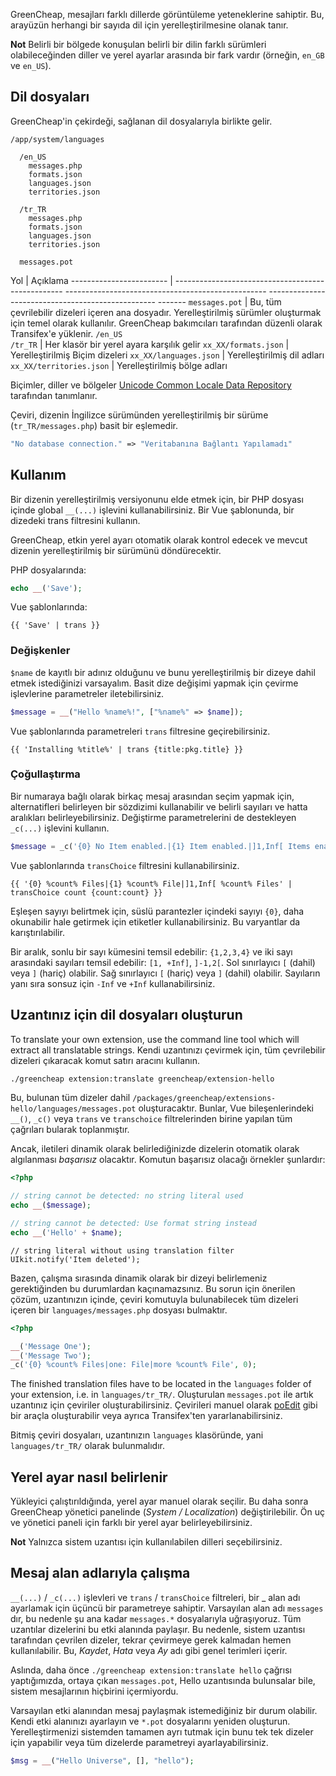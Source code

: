 <p class="uk-article-lead"> GreenCheap, mesajları farklı dillerde görüntüleme yeteneklerine sahiptir. Bu, arayüzün herhangi bir sayıda dil için yerelleştirilmesine olanak tanır. </p>

**Not** Belirli bir bölgede konuşulan belirli bir dilin farklı sürümleri olabileceğinden diller ve yerel ayarlar arasında bir fark vardır (örneğin, `en_GB` ve `en_US`).


## Dil dosyaları

GreenCheap'in çekirdeği, sağlanan dil dosyalarıyla birlikte gelir.

```
/app/system/languages

  /en_US
    messages.php
    formats.json
    languages.json
    territories.json

  /tr_TR
    messages.php
    formats.json
    languages.json
    territories.json

  messages.pot
```

Yol                      | Açıklama
------------------------ | -------------------------------------------------- -------------------------------------------------- -------------------------------------------------- -------
`messages.pot` | Bu, tüm çevrilebilir dizeleri içeren ana dosyadır. Yerelleştirilmiş sürümler oluşturmak için temel olarak kullanılır. GreenCheap bakımcıları tarafından düzenli olarak Transifex'e yüklenir.
`/en_US` <br> `/tr_TR` | Her klasör bir yerel ayara karşılık gelir
`xx_XX/formats.json` | Yerelleştirilmiş Biçim dizeleri
`xx_XX/languages.json` | Yerelleştirilmiş dil adları
`xx_XX/territories.json` | Yerelleştirilmiş bölge adları

Biçimler, diller ve bölgeler [Unicode Common Locale Data Repository](http://cldr.unicode.org/) tarafından tanımlanır.

Çeviri, dizenin İngilizce sürümünden yerelleştirilmiş bir sürüme (`tr_TR/messages.php`) basit bir eşlemedir.

```php
"No database connection." => "Veritabanına Bağlantı Yapılamadı"
```

## Kullanım

Bir dizenin yerelleştirilmiş versiyonunu elde etmek için, bir PHP dosyası içinde global `__(...)` işlevini kullanabilirsiniz. Bir Vue şablonunda, bir dizedeki trans filtresini kullanın.

GreenCheap, etkin yerel ayarı otomatik olarak kontrol edecek ve mevcut dizenin yerelleştirilmiş bir sürümünü döndürecektir.

PHP dosyalarında:

```php
echo __('Save');
```

Vue şablonlarında:

```vue
{{ 'Save' | trans }}
```

### Değişkenler

`$name` de kayıtlı bir adınız olduğunu ve bunu yerelleştirilmiş bir dizeye dahil etmek istediğinizi varsayalım. Basit dize değişimi yapmak için çevirme işlevlerine parametreler iletebilirsiniz.

```php
$message = __("Hello %name%!", ["%name%" => $name]);
```

Vue şablonlarında parametreleri `trans` filtresine geçirebilirsiniz.

```vue
{{ 'Installing %title%' | trans {title:pkg.title} }}
```

### Çoğullaştırma

Bir numaraya bağlı olarak birkaç mesaj arasından seçim yapmak için, alternatifleri belirleyen bir sözdizimi kullanabilir ve belirli sayıları ve hatta aralıkları belirleyebilirsiniz. Değiştirme parametrelerini de destekleyen `_c(...)` işlevini kullanın.

```php
$message = _c('{0} No Item enabled.|{1} Item enabled.|]1,Inf[ Items enabled.', count($ids))
```

Vue şablonlarında `transChoice` filtresini kullanabilirsiniz.

```vue
{{ '{0} %count% Files|{1} %count% File|]1,Inf[ %count% Files' | transChoice count {count:count} }}
```

Eşleşen sayıyı belirtmek için, süslü parantezler içindeki sayıyı `{0}`, daha okunabilir hale getirmek için etiketler kullanabilirsiniz. Bu varyantlar da karıştırılabilir.

Bir aralık, sonlu bir sayı kümesini temsil edebilir: `{1,2,3,4}` ve iki sayı arasındaki sayıları temsil edebilir: `[1, +Inf]`, `]-1,2[`. Sol sınırlayıcı `[` (dahil) veya `]` (hariç) olabilir. Sağ sınırlayıcı `[` (hariç) veya `]` (dahil) olabilir. Sayıların yanı sıra sonsuz için `-Inf` ve `+Inf` kullanabilirsiniz.

## Uzantınız için dil dosyaları oluşturun
To translate your own extension, use the command line tool which will extract all translatable strings.
Kendi uzantınızı çevirmek için, tüm çevrilebilir dizeleri çıkaracak komut satırı aracını kullanın.

```bash
./greencheap extension:translate greencheap/extension-hello
```

Bu, bulunan tüm dizeler dahil `/packages/greencheap/extensions-hello/languages/messages.pot` oluşturacaktır. Bunlar, Vue bileşenlerindeki `__()`, `_c()` veya `trans` ve `transchoice` filtrelerinden birine yapılan tüm çağrıları bularak toplanmıştır.

Ancak, iletileri dinamik olarak belirlediğinizde dizelerin otomatik olarak algılanması _başarısız_ olacaktır. Komutun başarısız olacağı örnekler şunlardır:

```php
<?php

// string cannot be detected: no string literal used
echo __($message);

// string cannot be detected: Use format string instead
echo __('Hello' + $name);
```

```vue
// string literal without using translation filter
UIkit.notify('Item deleted');
```

Bazen, çalışma sırasında dinamik olarak bir dizeyi belirlemeniz gerektiğinden bu durumlardan kaçınamazsınız. Bu sorun için önerilen çözüm, uzantınızın içinde, çeviri komutuyla bulunabilecek tüm dizeleri içeren bir `languages/messages.php` dosyası bulmaktır.

```php
<?php

__('Message One');
__('Message Two');
_c('{0} %count% Files|one: File|more %count% File', 0);
```

The finished translation files have to be located in the `languages` folder of your extension, i.e. in `languages/tr_TR/`.
Oluşturulan `messages.pot` ile artık uzantınız için çeviriler oluşturabilirsiniz. Çevirileri manuel olarak [poEdit](http://www.poedit.net/) gibi bir araçla oluşturabilir veya ayrıca Transifex'ten yararlanabilirsiniz.

Bitmiş çeviri dosyaları, uzantınızın `languages` klasöründe, yani `languages/tr_TR/` olarak bulunmalıdır.

## Yerel ayar nasıl belirlenir

Yükleyici çalıştırıldığında, yerel ayar manuel olarak seçilir. Bu daha sonra GreenCheap yönetici panelinde (_System / Localization_) değiştirilebilir. Ön uç ve yönetici paneli için farklı bir yerel ayar belirleyebilirsiniz.

**Not** Yalnızca sistem uzantısı için kullanılabilen dilleri seçebilirsiniz.

## Mesaj alan adlarıyla çalışma

`__(...)` / `_c(...)` işlevleri ve `trans` / `transChoice` filtreleri, bir _ alan adı ayarlamak için üçüncü bir parametreye sahiptir. Varsayılan alan adı `messages` dır, bu nedenle şu ana kadar `messages.*` dosyalarıyla uğraşıyoruz. Tüm uzantılar dizelerini bu etki alanında paylaşır. Bu nedenle, sistem uzantısı tarafından çevrilen dizeler, tekrar çevirmeye gerek kalmadan hemen kullanılabilir. Bu, _Kaydet_, _Hata_ veya _Ay_ adı gibi genel terimleri içerir.

Aslında, daha önce `./greencheap extension:translate hello` çağrısı yaptığımızda, ortaya çıkan `messages.pot`, Hello uzantısında bulunsalar bile, sistem mesajlarının hiçbirini içermiyordu.

Varsayılan etki alanından mesaj paylaşmak istemediğiniz bir durum olabilir. Kendi etki alanınızı ayarlayın ve `*.pot` dosyalarını yeniden oluşturun. Yerelleştirmenizi sistemden tamamen ayrı tutmak için bunu tek tek dizeler için yapabilir veya tüm dizelerde parametreyi ayarlayabilirsiniz.

```php
$msg = __("Hello Universe", [], "hello");
```
